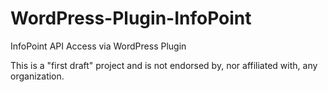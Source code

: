 # WordPress-Plugin-InfoPoint
InfoPoint API Access via WordPress Plugin

This is a "first draft" project and is not endorsed by, nor affiliated with, any organization.
